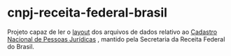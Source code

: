 # cnpj-receita-federal-brasil
Projeto capaz de ler o [layout](http://200.152.38.155/CNPJ/LAYOUT_DADOS_ABERTOS_CNPJ.pdf) dos arquivos de dados relativo ao [Cadastro Nacional de Pessoas Jurídicas](http://idg.receita.fazenda.gov.br/orientacao/tributaria/cadastros/cadastro-nacional-de-pessoas-juridicas-cnpj/dados-publicos-cnpj) , mantido pela Secretaria da Receita Federal do Brasil.
